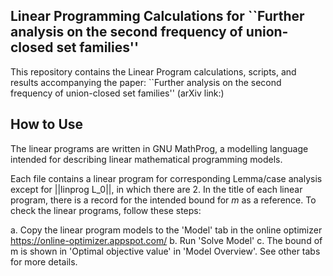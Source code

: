 ## Linear Programming Calculations for ``Further analysis on the second frequency of union-closed set families''

This repository contains the Linear Program calculations, scripts, and results accompanying the paper:
``Further analysis on the second frequency of union-closed set families'' (arXiv link:)

## How to Use

The linear programs are written in GNU MathProg, a modelling language intended for describing linear mathematical programming models.

Each file contains a linear program for corresponding Lemma/case analysis except for ||linprog L_0||, in which there are 2. 
In the title of each linear program, there is a record for the intended bound for $m$ as a reference.
To check the linear programs, follow these steps:

a. Copy the linear program models to the 'Model' tab in the online optimizer https://online-optimizer.appspot.com/
b. Run 'Solve Model'
c. The bound of m is shown in 'Optimal objective value' in 'Model Overview'. See other tabs for more details.
